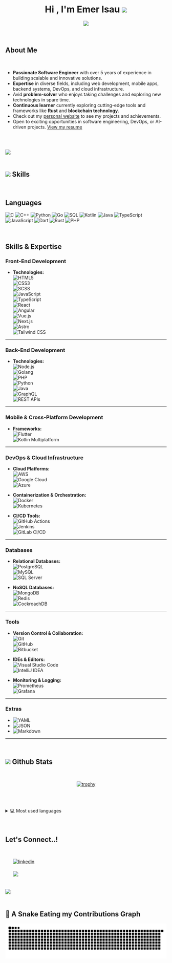 
<h1 align="center"><b>Hi , I'm Emer Isau </b><img src="https://media.giphy.com/media/hvRJCLFzcasrR4ia7z/giphy.gif" width="35"></h1>
<!--  -->
<p align="center">
  <img src="https://readme-typing-svg.herokuapp.com?font=Time+New+Roman&color=cyan&size=25&center=true&vCenter=true&width=600&height=100&lines=Experienced+Software+Engineer,;Self-taught+and+Fast+Learner,;Golang+and+DevOps+Enthusiast,;Cloud+%26+Kubernetes+Specialist,;Full-Stack+Developer+(Web/Mobile),;Always+Exploring+AI,+IoT+%26+Blockchain..<3">
</p>


<br>



	
## **About Me**

<br>

- **Passionate Software Engineer** with over 5 years of experience in building scalable and innovative solutions.  
- **Expertise** in diverse fields, including web development, mobile apps, backend systems, DevOps, and cloud infrastructure.  
- Avid **problem-solver** who enjoys taking challenges and exploring new technologies in spare time.  
- **Continuous learner** currently exploring cutting-edge tools and frameworks like **Rust** and **blockchain technology**.  
- Check out my [personal website](https://www.emirisau.dev) to see my projects and achievements.  
- Open to exciting opportunities in software engineering, DevOps, or AI-driven projects. [View my resume](https://read.cv/)  

<br><br>

<img src="https://user-images.githubusercontent.com/73097560/115834477-dbab4500-a447-11eb-908a-139a6edaec5c.gif"><br><br>

## <img src="https://media2.giphy.com/media/QssGEmpkyEOhBCb7e1/giphy.gif?cid=ecf05e47a0n3gi1bfqntqmob8g9aid1oyj2wr3ds3mg700bl&rid=giphy.gif" width ="25"><b> Skills</b>
<br>

<p align="center">
    
## Languages

![C](https://img.shields.io/badge/C%20-%232370ED.svg?style=for-the-badge&logo=c&logoColor=white)
![C++](https://img.shields.io/badge/C++%20-%2300599C.svg?style=for-the-badge&logo=c%2B%2B&logoColor=white)
![Python](https://img.shields.io/badge/Python%20-%2314354C.svg?style=for-the-badge&logo=python&logoColor=white)
![Go](https://img.shields.io/badge/Go%20-%2300ADD8.svg?style=for-the-badge&logo=go&logoColor=white)
![SQL](https://img.shields.io/badge/SQL%20-%2300758F.svg?style=for-the-badge&logo=amazon-dynamodb&logoColor=white)
![Kotlin](https://img.shields.io/badge/Kotlin%20-%230095D5.svg?style=for-the-badge&logo=kotlin&logoColor=white)
![Java](https://img.shields.io/badge/Java%20-%23ED8B00.svg?style=for-the-badge&logo=java&logoColor=white)
![TypeScript](https://img.shields.io/badge/TypeScript%20-%23007ACC.svg?style=for-the-badge&logo=typescript&logoColor=white)
![JavaScript](https://img.shields.io/badge/JavaScript%20-%23F7DF1E.svg?style=for-the-badge&logo=javascript&logoColor=black)
![Dart](https://img.shields.io/badge/Dart%20-%230175C2.svg?style=for-the-badge&logo=dart&logoColor=white)
![Rust](https://img.shields.io/badge/Rust%20-%23000000.svg?style=for-the-badge&logo=rust&logoColor=white)
![PHP](https://img.shields.io/badge/PHP%20-%23777BB4.svg?style=for-the-badge&logo=php&logoColor=white)


<br>   

## **Skills & Expertise**

### **Front-End Development**
- **Technologies:**  
   ![HTML5](https://img.shields.io/badge/HTML5%20-%23E34F26.svg?style=for-the-badge&logo=html5&logoColor=white)  
   ![CSS3](https://img.shields.io/badge/CSS%20-%231572B6.svg?style=for-the-badge&logo=css3&logoColor=white)  
   ![SCSS](https://img.shields.io/badge/SCSS%20-%23CC6699.svg?style=for-the-badge&logo=sass&logoColor=white)  
   ![JavaScript](https://img.shields.io/badge/JavaScript%20-%23F7DF1E.svg?style=for-the-badge&logo=javascript&logoColor=black)  
   ![TypeScript](https://img.shields.io/badge/TypeScript%20-%23007ACC.svg?style=for-the-badge&logo=typescript&logoColor=white)  
   ![React](https://img.shields.io/badge/React%20-%2361DAFB.svg?style=for-the-badge&logo=react&logoColor=black)  
   ![Angular](https://img.shields.io/badge/Angular%20-%23DD0031.svg?style=for-the-badge&logo=angular&logoColor=white)  
   ![Vue.js](https://img.shields.io/badge/Vue.js%20-%234FC08D.svg?style=for-the-badge&logo=vue.js&logoColor=white)  
   ![Next.js](https://img.shields.io/badge/Next.js%20-%23000000.svg?style=for-the-badge&logo=next.js&logoColor=white)  
   ![Astro](https://img.shields.io/badge/Astro-%23FF5D01.svg?style=for-the-badge&logo=astro&logoColor=white)  
   ![Tailwind CSS](https://img.shields.io/badge/Tailwind%20CSS-%2306B6D4.svg?style=for-the-badge&logo=tailwindcss&logoColor=white)  

---

### **Back-End Development**
- **Technologies:**  
   ![Node.js](https://img.shields.io/badge/Node.js%20-%23339933.svg?style=for-the-badge&logo=node.js&logoColor=white)  
   ![Golang](https://img.shields.io/badge/Golang%20-%2300ADD8.svg?style=for-the-badge&logo=go&logoColor=white)  
   ![PHP](https://img.shields.io/badge/PHP%20-%23777BB4.svg?style=for-the-badge&logo=php&logoColor=white)  
   ![Python](https://img.shields.io/badge/Python%20-%2314354C.svg?style=for-the-badge&logo=python&logoColor=white)  
   ![Java](https://img.shields.io/badge/Java%20-%23007396.svg?style=for-the-badge&logo=java&logoColor=white)  
   ![GraphQL](https://img.shields.io/badge/GraphQL-%23E10098.svg?style=for-the-badge&logo=graphql&logoColor=white)  
   ![REST APIs](https://img.shields.io/badge/REST%20APIs-%23007ACC.svg?style=for-the-badge&logo=api&logoColor=white)

---

### **Mobile & Cross-Platform Development**
- **Frameworks:**  
   ![Flutter](https://img.shields.io/badge/Flutter-%2302569B.svg?style=for-the-badge&logo=flutter&logoColor=white)  
   ![Kotlin Multiplatform](https://img.shields.io/badge/Kotlin%20Multiplatform-%237F52FF.svg?style=for-the-badge&logo=kotlin&logoColor=white)

---

### **DevOps & Cloud Infrastructure**
- **Cloud Platforms:**  
   ![AWS](https://img.shields.io/badge/AWS-%23FF9900.svg?style=for-the-badge&logo=amazon-aws&logoColor=white)  
   ![Google Cloud](https://img.shields.io/badge/Google%20Cloud-%234285F4.svg?style=for-the-badge&logo=google-cloud&logoColor=white)  
   ![Azure](https://img.shields.io/badge/Azure-%230072C6.svg?style=for-the-badge&logo=microsoft-azure&logoColor=white)  

- **Containerization & Orchestration:**  
   ![Docker](https://img.shields.io/badge/Docker-%230db7ed.svg?style=for-the-badge&logo=docker&logoColor=white)  
   ![Kubernetes](https://img.shields.io/badge/Kubernetes-%23326ce5.svg?style=for-the-badge&logo=kubernetes&logoColor=white)

- **CI/CD Tools:**  
   ![GitHub Actions](https://img.shields.io/badge/GitHub%20Actions-%232088FF.svg?style=for-the-badge&logo=github-actions&logoColor=white)  
   ![Jenkins](https://img.shields.io/badge/Jenkins-%23D24939.svg?style=for-the-badge&logo=jenkins&logoColor=white)  
   ![GitLab CI/CD](https://img.shields.io/badge/GitLab%20CI/CD-%23181717.svg?style=for-the-badge&logo=gitlab&logoColor=white)

---

### **Databases**
- **Relational Databases:**  
   ![PostgreSQL](https://img.shields.io/badge/PostgreSQL-%23336791.svg?style=for-the-badge&logo=postgresql&logoColor=white)  
   ![MySQL](https://img.shields.io/badge/MySQL-%2300758F.svg?style=for-the-badge&logo=mysql&logoColor=white)  
   ![SQL Server](https://img.shields.io/badge/SQL%20Server-%23CC2927.svg?style=for-the-badge&logo=microsoft-sql-server&logoColor=white)  

- **NoSQL Databases:**  
   ![MongoDB](https://img.shields.io/badge/MongoDB-%2347A248.svg?style=for-the-badge&logo=mongodb&logoColor=white)  
   ![Redis](https://img.shields.io/badge/Redis-%23DC382D.svg?style=for-the-badge&logo=redis&logoColor=white)  
   ![CockroachDB](https://img.shields.io/badge/CockroachDB-%233166C4.svg?style=for-the-badge&logo=cockroachlabs&logoColor=white)

---

### **Tools**
- **Version Control & Collaboration:**  
   ![Git](https://img.shields.io/badge/Git-%23F05033.svg?style=for-the-badge&logo=git&logoColor=white)  
   ![GitHub](https://img.shields.io/badge/GitHub-%23121011.svg?style=for-the-badge&logo=github&logoColor=white)  
   ![Bitbucket](https://img.shields.io/badge/Bitbucket-%2300538F.svg?style=for-the-badge&logo=bitbucket&logoColor=white)

- **IDEs & Editors:**  
   ![Visual Studio Code](https://img.shields.io/badge/Visual%20Studio%20Code-0078D7.svg?style=for-the-badge&logo=visual-studio-code&logoColor=white)  
   ![IntelliJ IDEA](https://img.shields.io/badge/IntelliJ%20IDEA-%23000000.svg?style=for-the-badge&logo=intellij-idea&logoColor=white)  

- **Monitoring & Logging:**  
   ![Prometheus](https://img.shields.io/badge/Prometheus-%23E6522C.svg?style=for-the-badge&logo=prometheus&logoColor=white)  
   ![Grafana](https://img.shields.io/badge/Grafana-%23F46800.svg?style=for-the-badge&logo=grafana&logoColor=white)  

---

### **Extras**
- ![YAML](https://img.shields.io/badge/YAML-%23000000.svg?style=for-the-badge&logo=yaml&logoColor=white)  
- ![JSON](https://img.shields.io/badge/JSON-%2320A13D.svg?style=for-the-badge&logo=json&logoColor=white)  
- ![Markdown](https://img.shields.io/badge/Markdown-%23000000.svg?style=for-the-badge&logo=markdown&logoColor=white)  

-----

<br>


## <img src="https://media.giphy.com/media/iY8CRBdQXODJSCERIr/giphy.gif" width="35"><b> Github Stats </b>
<br>

<div align="center">

[![trophy](https://github-profile-trophy.vercel.app/?username=Emermv&theme=onedark)](https://github.com/Emermv)
</div>

<br>
<br>
<br>
<details> 
  <summary>💻 Most used languages</summary>
  <br/>
  <img alt="Isau's Top Languages" src="https://github-readme-stats.vercel.app/api/top-langs/?username=Emermv&langs_count=20&layout=compact#" />
  <br/>
  <b>Note:</b> This chart is only a metric of which languages my public code on GitHub consists of and does not reflect my experience or skill level.
</details>

<br>
<br>

## <b> Let's Connect..!</b>
<br>
<div align='left'>

<ul style="list-style:none">

<li>
<a href="https://pe.linkedin.com/in/isau-m-596539203/en?trk=people-guest_people_search-card" target="_blank">
<img src="https://img.shields.io/badge/linkedin: Emer Isau-%2300acee.svg?color=405DE6&style=for-the-badge&logo=linkedin&logoColor=white" alt=linkedin style="margin-bottom: 5px;"/>
</a>
</li>

<br>

<li>
<a href="mailto:emer.isau@gmail.com" target="_blank">
<img src="https://img.shields.io/badge/gmail: Emer Isau-%23EA4335.svg?style=for-the-badge&logo=gmail&logoColor=white" t=mail style="margin-bottom: 5px;" />
</a>
</li>
	
</ul>
</div>

<br>
<img src="https://user-images.githubusercontent.com/73097560/115834477-dbab4500-a447-11eb-908a-139a6edaec5c.gif">
<br>
</br>
	
## 🐍 A Snake Eating my Contributions Graph
	
<p align = "center">
	<img src = "https://github.com/7oSkaaa/7oSkaaa/blob/output/github-contribution-grid-snake.svg?" alt = "Snake Game"/>
</p>